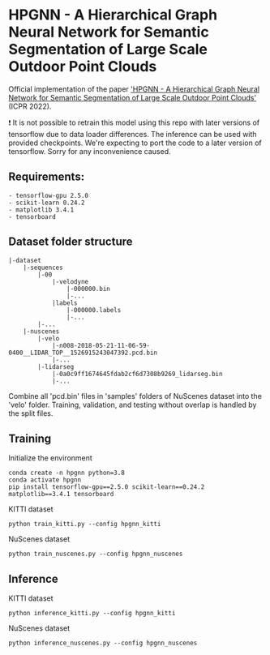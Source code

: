 # HPGNN - A Hierarchical Graph Neural Network for Semantic Segmentation of Large Scale Outdoor Point Clouds

Official implementation of the paper ['HPGNN - A Hierarchical Graph Neural Network for Semantic Segmentation of Large Scale Outdoor Point Clouds'](https://www.computer.org/csdl/proceedings-article/icpr/2022/09956238/1IHpg8unl4c) (ICPR 2022).

:heavy_exclamation_mark: It is not possible to retrain this model using this repo with later versions of tensorflow due to data loader differences. The inference can be used with provided checkpoints. We're expecting to port the code to a later version of tensorflow. Sorry for any inconvenience caused.

## Requirements:
    - tensorflow-gpu 2.5.0
    - scikit-learn 0.24.2
    - matplotlib 3.4.1
    - tensorboard

## Dataset folder structure
	|-dataset
		|-sequences
            |-00
                |-velodyne
                    |-000000.bin
                    |-...
                |labels
                    |-000000.labels
                    |-...
            |-... 
		|-nuscenes
			|-velo
				|-n008-2018-05-21-11-06-59-0400__LIDAR_TOP__1526915243047392.pcd.bin
				|-...
			|-lidarseg
				|-0a0c9ff1674645fdab2cf6d7308b9269_lidarseg.bin
				|-...

Combine all 'pcd.bin' files in 'samples' folders of NuScenes dataset into the 'velo' folder. Training, validation, and testing without overlap is handled by the split files.

## Training

Initialize the environment
```
conda create -n hpgnn python=3.8
conda activate hpgnn
pip install tensorflow-gpu==2.5.0 scikit-learn==0.24.2 matplotlib==3.4.1 tensorboard
```

KITTI dataset
```
python train_kitti.py --config hpgnn_kitti
```

NuScenes dataset
```
python train_nuscenes.py --config hpgnn_nuscenes
```

## Inference

KITTI dataset
```
python inference_kitti.py --config hpgnn_kitti
```

NuScenes dataset
```
python inference_nuscenes.py --config hpgnn_nuscenes
```
